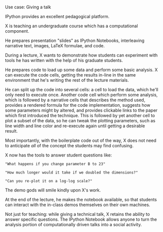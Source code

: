 Use case: Giving a talk

IPython provides an excellent pedagogical platform.

X is teaching an undergraduate course which has a computational component.

He prepares presentation "slides" as IPython Notebooks, interleaving narrative
text, images, LaTeX formulae, and code.

During a lecture, X wants to demonstrate how students can experiment with tools
he has written with the help of his graduate students.

He prepares code to load up some data and perform some basic analysis.
X can execute the code cells, getting the results in-line in the same
environment that he's writing the rest of the lecture materials.

He can split up the code into several cells: a cell to load the data, which
he'll only need to execute once. Another code cell which perform some analysis,
which is followed by a narrative cells that describes the method used, provides
a rendered formula for the code implementation, suggests how some parameters
might by altered, and provides clickable links to the paper which first
introduced the technique. This is followed by yet another cell to plot a subset
of the data, so he can tweak the plotting parameters, such as line width and
line color and re-execute again until getting a desirable result.

Most importantly, with the boilerplate code out of the way, X does not need to
anticipate *all* of the concept the students may find confusing.

X now has the tools to answer student questions like:

    "What happens if you change parameter B to 23"

    "How much longer would it take if we doubled the dimensions?"

    "Can you re-plot it on a log-log scale?"

The demo gods will smile kindly upon X's work.

At the end of the lecture, he makes the notebook available, so that students
can interact with the in-class demos themselves on their own machines.


Not just for teaching: while giving a technical talk, X retains the ability to
answer specific questions.  The IPython Notebook allows anyone to turn the
analysis portion of computationally driven talks into a social activity.
